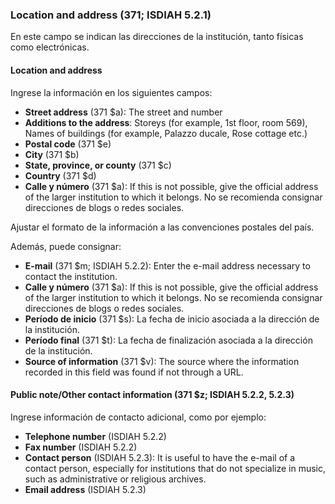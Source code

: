### Location and address (371; ISDIAH 5.2.1)

En este campo se indican las direcciones de la institución, tanto físicas como electrónicas.

#### Location and address

Ingrese la información en los siguientes campos:

- **Street address** (371 $a): The street and number
- **Additions to the address**: Storeys (for example, 1st floor, room 569), Names of buildings (for example, Palazzo ducale, Rose cottage etc.)
- **Postal code** (371 $e)
- **City** (371 $b)
- **State, province, or county** (371 $c)
- **Country** (371 $d)
- **Calle y número** (371 $a): If this is not possible, give the official address of the larger institution to which it belongs. No se recomienda consignar direcciones de blogs o redes sociales.

Ajustar el formato de la información a las convenciones postales del país.

Además, puede consignar:

- **E-mail** (371 $m; ISDIAH 5.2.2): Enter the e-mail address necessary to contact the institution.
- **Calle y número** (371 $a): If this is not possible, give the official address of the larger institution to which it belongs. No se recomienda consignar direcciones de blogs o redes sociales.
- **Período de inicio** (371 $s): La fecha de inicio asociada a la dirección de la institución.
- **Período final** (371 $t): La fecha de finalización asociada a la dirección de la institución.
- **Source of information** (371 $v): The source where the information recorded in this field was found if not through a URL.

#### Public note/Other contact information (371 $z; ISDIAH 5.2.2, 5.2.3)

Ingrese información de contacto adicional, como por ejemplo:
- **Telephone number** (ISDIAH 5.2.2)
- **Fax number** (ISDIAH 5.2.2)
- **Contact person** (ISDIAH 5.2.3): It is useful to have the e-mail of a contact person, especially for institutions that do not specialize in music, such as administrative or religious archives.
- **Email address**  (ISDIAH 5.2.3)
